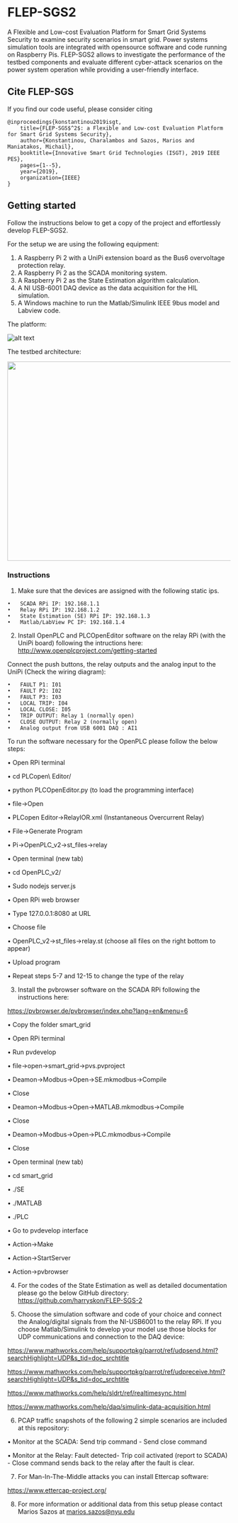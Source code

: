 # FLEP-SGS2
A Flexible and Low-cost Evaluation Platform for Smart Grid Systems Security to examine security scenarios in smart
grid. Power systems simulation tools are integrated with opensource software and code running on Raspberry Pis. FLEP-SGS2
allows to investigate the performance of the testbed components and evaluate different cyber-attack scenarios on the power system
operation while providing a user-friendly interface.


## Cite FLEP-SGS
If you find our code useful, please consider citing
```
@inproceedings{konstantinou2019isgt,
    title={FLEP-SGS$^2$: a Flexible and Low-cost Evaluation Platform for Smart Grid Systems Security},
    author={Konstantinou, Charalambos and Sazos, Marios and Maniatakos, Michail},
    booktitle={Innovative Smart Grid Technologies (ISGT), 2019 IEEE PES},
    pages={1--5},
    year={2019},
    organization={IEEE}
}
```

## Getting started
Follow the instructions below to get a copy of the project and effortlessly develop FLEP-SGS2.

For the setup we are using the following equipment:
1.	A Raspberry Pi 2 with a UniPi extension board as the Bus6 overvoltage protection relay. 
2.	A Raspberry Pi 2 as the SCADA monitoring system. 
3.	A Raspberry Pi 2 as the State Estimation algorithm calculation. 
4.	A NI USB-6001 DAQ device as the data acquisition for the HIL simulation.
5.  A Windows machine to run the Matlab/Simulink IEEE 9bus model and Labview code.

The platform:

![alt text](https://github.com/momalab/FLEP-SGS2/blob/master/Setup.png)

The testbed architecture:

<p align="center">
  <img width="690" height="450" src="https://github.com/momalab/FLEP-SGS2/blob/master/Setup_configuration.png">
</p>

### Instructions

1. Make sure that the devices are assigned with the following static ips.
```
•	SCADA RPi IP: 192.168.1.1
•	Relay RPi IP: 192.168.1.2
•	State Estimation (SE) RPi IP: 192.168.1.3
•	Matlab/LabView PC IP: 192.168.1.4
```
2. Install OpenPLC and PLCOpenEditor software on the relay RPi (with the UniPi board) following the intructions here: http://www.openplcproject.com/getting-started

Connect the push buttons, the relay outputs and the analog input to the UniPi (Check the wiring diagram):
```
•	FAULT P1: I01
•	FAULT P2: I02
•	FAULT P3: I03
•	LOCAL TRIP: I04
•	LOCAL CLOSE: I05
•	TRIP OUTPUT: Relay 1 (normally open)
•	CLOSE OUTPUT: Relay 2 (normally open)
•	Analog output from USB 6001 DAQ : AI1
```
To run the software necessary for the OpenPLC please follow the below steps:

•	Open RPi terminal

•	cd PLCopen\ Editor/

•	python PLCOpenEditor.py (to load the programming interface)

•	file->Open

•	PLCopen Editor->RelayIOR.xml (Instantaneous Overcurrent Relay)

•	File->Generate Program

•	Pi->OpenPLC_v2->st_files->relay

•	Open terminal (new tab)

•	cd OpenPLC_v2/

•	Sudo nodejs server.js

•	Open RPi web browser

•	Type 127.0.0.1:8080 at URL

•	Choose file

•	OpenPLC_v2->st_files->relay.st (choose all files on the right bottom to appear)

•	Upload program

•	Repeat steps 5-7 and 12-15 to change the type of the relay

3. Install the pvbrowser software on the SCADA RPi following the instructions here:

https://pvbrowser.de/pvbrowser/index.php?lang=en&menu=6

•   Copy the folder smart_grid

• 	Open RPi terminal

•	Run pvdevelop

•	file->open->smart_grid->pvs.pvproject

•	Deamon->Modbus->Open->SE.mkmodbus->Compile

•	Close

•	Deamon->Modbus->Open->MATLAB.mkmodbus->Compile

•	Close

•	Deamon->Modbus->Open->PLC.mkmodbus->Compile

•	Close

•	Open terminal (new tab)

•	cd smart_grid

•	./SE

•	./MATLAB

•	./PLC

•	Go to pvdevelop interface

•	Action->Make

•	Action->StartServer

•	Action->pvbrowser


4. For the codes of the State Estimation as well as detailed documentation please go the below GitHub directory:
https://github.com/harryskon/FLEP-SGS-2

5. Choose the simulation software and code of your choice and connect the Analog/digital signals from the NI-USB6001 to the relay RPi. If you choose Matlab/Simulink to develop your model use those blocks for UDP communications and connection to the DAQ device: 

https://www.mathworks.com/help/supportpkg/parrot/ref/udpsend.html?searchHighlight=UDP&s_tid=doc_srchtitle

https://www.mathworks.com/help/supportpkg/parrot/ref/udpreceive.html?searchHighlight=UDP&s_tid=doc_srchtitle

https://www.mathworks.com/help/sldrt/ref/realtimesync.html

https://www.mathworks.com/help/daq/simulink-data-acquisition.html

6. PCAP traffic snapshots of the following 2 simple scenarios are included at this repository:

  • Monitor at the SCADA: Send trip command - Send close command
  
  • Monitor at the Relay: Fault detected- Trip coil activated (report to SCADA) - Close command sends back to the relay after the fault is clear.

7. For Man-In-The-Middle attacks you can install Ettercap software:

https://www.ettercap-project.org/

8. For more information or additional data from this setup please contact Marios Sazos at marios.sazos@nyu.edu








